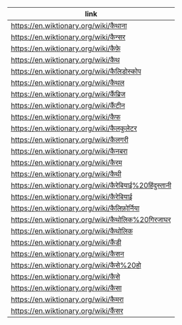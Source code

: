 |link|
|----|
|https://en.wiktionary.org/wiki/कैथाना|
|https://en.wiktionary.org/wiki/कैन्सर|
|https://en.wiktionary.org/wiki/कैफ़े|
|https://en.wiktionary.org/wiki/कैथ|
|https://en.wiktionary.org/wiki/कैलिडोस्कोप|
|https://en.wiktionary.org/wiki/कैथल|
|https://en.wiktionary.org/wiki/कैंब्रिज|
|https://en.wiktionary.org/wiki/कैंटीन|
|https://en.wiktionary.org/wiki/कैफ|
|https://en.wiktionary.org/wiki/कैलकुलेटर|
|https://en.wiktionary.org/wiki/कैलगरी|
|https://en.wiktionary.org/wiki/कैनबरा|
|https://en.wiktionary.org/wiki/कैरम|
|https://en.wiktionary.org/wiki/कैथी|
|https://en.wiktionary.org/wiki/कैरेबियाई%20हिंदुस्तानी|
|https://en.wiktionary.org/wiki/कैरेबियाई|
|https://en.wiktionary.org/wiki/कैलिफ़ोर्निया|
|https://en.wiktionary.org/wiki/कैथोलिक%20गिरजाघर|
|https://en.wiktionary.org/wiki/कैथोलिक|
|https://en.wiktionary.org/wiki/कैंडी|
|https://en.wiktionary.org/wiki/कैसन|
|https://en.wiktionary.org/wiki/कैसे%20हो|
|https://en.wiktionary.org/wiki/कैसे|
|https://en.wiktionary.org/wiki/कैसा|
|https://en.wiktionary.org/wiki/कैमरा|
|https://en.wiktionary.org/wiki/कैंसर|
